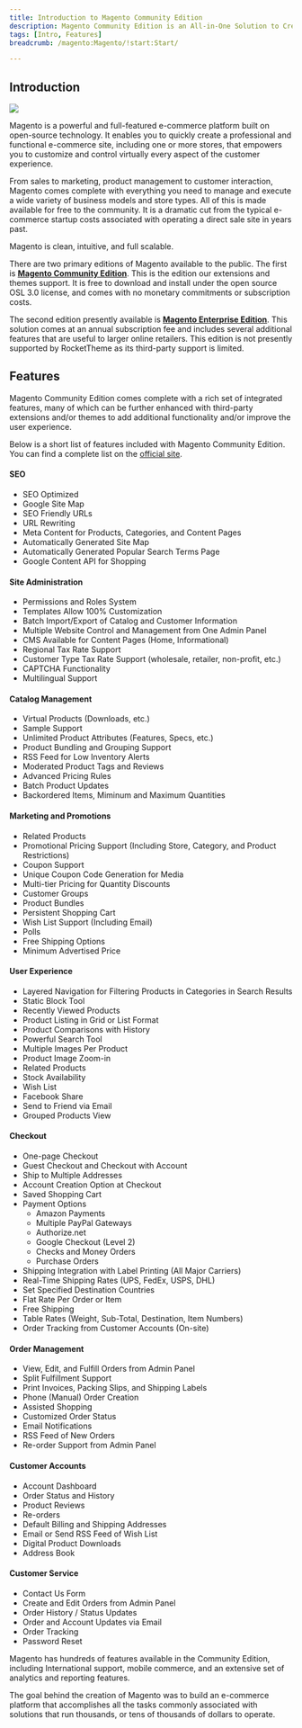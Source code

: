 ```yaml
---
title: Introduction to Magento Community Edition
description: Magento Community Edition is an All-in-One Solution to Creating a Dynamic and Full-Featured E-commerce Site.
tags: [Intro, Features]
breadcrumb: /magento:Magento/!start:Start/

---
```


Introduction
-----

![][intro]

Magento is a powerful and full-featured e-commerce platform built on open-source technology. It enables you to quickly create a professional and functional e-commerce site, including one or more stores, that empowers you to customize and control virtually every aspect of the customer experience.

From sales to marketing, product management to customer interaction, Magento comes complete with everything you need to manage and execute a wide variety of business models and store types. All of this is made available for free to the community. It is a dramatic cut from the typical e-commerce startup costs associated with operating a direct sale site in years past.

Magento is clean, intuitive, and full scalable.

There are two primary editions of Magento available to the public. The first is **[Magento Community Edition][community]**. This is the edition our extensions and themes support. It is free to download and install under the open source OSL 3.0 license, and comes with no monetary commitments or subscription costs.

The second edition presently available is **[Magento Enterprise Edition][enterprise]**. This solution comes at an annual subscription fee and includes several additional features that are useful to larger online retailers. This edition is not presently supported by RocketTheme as its third-party support is limited.

Features
-----

Magento Community Edition comes complete with a rich set of integrated features, many of which can be further enhanced with third-party extensions and/or themes to add additional functionality and/or improve the user experience.

Below is a short list of features included with Magento Community Edition. You can find a complete list on the [official site][features].

#### SEO

* SEO Optimized
* Google Site Map
* SEO Friendly URLs
* URL Rewriting
* Meta Content for Products, Categories, and Content Pages
* Automatically Generated Site Map
* Automatically Generated Popular Search Terms Page
* Google Content API for Shopping

#### Site Administration

* Permissions and Roles System
* Templates Allow 100% Customization
* Batch Import/Export of Catalog and Customer Information
* Multiple Website Control and Management from One Admin Panel
* CMS Available for Content Pages (Home, Informational)
* Regional Tax Rate Support
* Customer Type Tax Rate Support (wholesale, retailer, non-profit, etc.)
* CAPTCHA Functionality
* Multilingual Support

#### Catalog Management

* Virtual Products (Downloads, etc.)
* Sample Support
* Unlimited Product Attributes (Features, Specs, etc.)
* Product Bundling and Grouping Support
* RSS Feed for Low Inventory Alerts
* Moderated Product Tags and Reviews
* Advanced Pricing Rules
* Batch Product Updates
* Backordered Items, Miminum and Maximum Quantities

#### Marketing and Promotions

* Related Products
* Promotional Pricing Support (Including Store, Category, and Product Restrictions)
* Coupon Support
* Unique Coupon Code Generation for Media
* Multi-tier Pricing for Quantity Discounts
* Customer Groups
* Product Bundles 
* Persistent Shopping Cart
* Wish List Support (Including Email)
* Polls
* Free Shipping Options
* Minimum Advertised Price

#### User Experience

* Layered Navigation for Filtering Products in Categories in Search Results
* Static Block Tool
* Recently Viewed Products
* Product Listing in Grid or List Format
* Product Comparisons with History
* Powerful Search Tool
* Multiple Images Per Product
* Product Image Zoom-in
* Related Products
* Stock Availability
* Wish List
* Facebook Share
* Send to Friend via Email
* Grouped Products View

#### Checkout

* One-page Checkout
* Guest Checkout and Checkout with Account
* Ship to Multiple Addresses
* Account Creation Option at Checkout
* Saved Shopping Cart
* Payment Options
	* Amazon Payments
	* Multiple PayPal Gateways
	* Authorize.net
	* Google Checkout (Level 2)
	* Checks and Money Orders
	* Purchase Orders
* Shipping Integration with Label Printing (All Major Carriers)
* Real-Time Shipping Rates (UPS, FedEx, USPS, DHL)
* Set Specified Destination Countries
* Flat Rate Per Order or Item
* Free Shipping
* Table Rates (Weight, Sub-Total, Destination, Item Numbers)
* Order Tracking from Customer Accounts (On-site)

#### Order Management

* View, Edit, and Fulfill Orders from Admin Panel
* Split Fulfillment Support
* Print Invoices, Packing Slips, and Shipping Labels
* Phone (Manual) Order Creation
* Assisted Shopping
* Customized Order Status
* Email Notifications
* RSS Feed of New Orders
* Re-order Support from Admin Panel

#### Customer Accounts

* Account Dashboard
* Order Status and History
* Product Reviews
* Re-orders
* Default Billing and Shipping Addresses
* Email or Send RSS Feed of Wish List
* Digital Product Downloads
* Address Book

#### Customer Service

* Contact Us Form
* Create and Edit Orders from Admin Panel
* Order History / Status Updates
* Order and Account Updates via Email
* Order Tracking
* Password Reset

Magento has hundreds of features available in the Community Edition, including International support, mobile commerce, and an extensive set of analytics and reporting features.

The goal behind the creation of Magento was to build an e-commerce platform that accomplishes all the tasks commonly associated with solutions that run thousands, or tens of thousands of dollars to operate.

[intro]: assets/introduction_1.jpg
[features]: http://www.magentocommerce.com/images/uploads/magento-feature-list.pdf
[community]: http://www.magentocommerce.com/download
[enterprise]: http://www.magentocommerce.com/product/enterprise-edition?icid=uninav